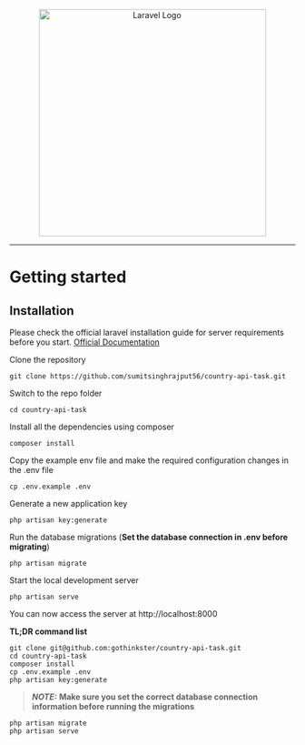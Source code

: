 <p align="center"><a href="https://laravel.com" target="_blank"><img src="https://raw.githubusercontent.com/laravel/art/master/logo-lockup/5%20SVG/2%20CMYK/1%20Full%20Color/laravel-logolockup-cmyk-red.svg" width="400" alt="Laravel Logo"></a></p>

----------

# Getting started

## Installation

Please check the official laravel installation guide for server requirements before you start. [Official Documentation](https://laravel.com/docs/12.x/installation#installation)

Clone the repository

    git clone https://github.com/sumitsinghrajput56/country-api-task.git

Switch to the repo folder

    cd country-api-task

Install all the dependencies using composer

    composer install

Copy the example env file and make the required configuration changes in the .env file

    cp .env.example .env

Generate a new application key

    php artisan key:generate

Run the database migrations (**Set the database connection in .env before migrating**)

    php artisan migrate

Start the local development server

    php artisan serve

You can now access the server at http://localhost:8000

**TL;DR command list**

    git clone git@github.com:gothinkster/country-api-task.git
    cd country-api-task
    composer install
    cp .env.example .env
    php artisan key:generate
    
> **_NOTE:_**  **Make sure you set the correct database connection information before running the migrations**

    php artisan migrate
    php artisan serve
